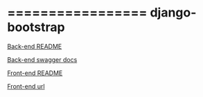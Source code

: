 =================
django-bootstrap
=================

[Back-end README](back_end/README.md)

[Back-end swagger docs](http://178.79.145.212/api/v0/swagger/)

[Front-end README](front_end/README.md)

[Front-end url](http://test.codebnb.me)
